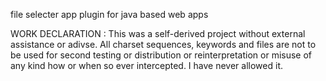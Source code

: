 file selecter app plugin for java based web apps 

WORK DECLARATION : 
This was a self-derived project without external assistance or adivse.
All charset sequences, keywords and files are not to be used for second testing or distribution
or reinterpretation or misuse of any kind how or when so ever intercepted. I have never allowed it.
